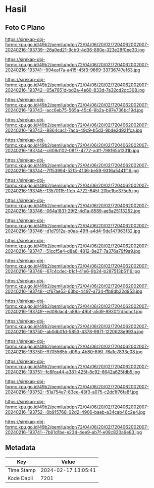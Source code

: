 # Hasil

## Foto C Plano

https://sirekap-obj-formc.kpu.go.id/49b2/pemilu/pdpr/72/04/06/20/02/7204062002007-20240216-193739--26a0ed21-9cb0-4d36-890e-323e28f0ee30.jpg

https://sirekap-obj-formc.kpu.go.id/49b2/pemilu/pdpr/72/04/06/20/02/7204062002007-20240216-193741--994eaf7a-a415-45f3-9669-33736747e163.jpg

https://sirekap-obj-formc.kpu.go.id/49b2/pemilu/pdpr/72/04/06/20/02/7204062002007-20240216-193742--05e7651d-bd2a-4e60-833d-7a32cd2dc308.jpg

https://sirekap-obj-formc.kpu.go.id/49b2/pemilu/pdpr/72/04/06/20/02/7204062002007-20240216-193743--acc6eb75-565a-45c6-9b2a-b97e736bc19d.jpg

https://sirekap-obj-formc.kpu.go.id/49b2/pemilu/pdpr/72/04/06/20/02/7204062002007-20240216-193743--8864cac1-7acb-49c9-b5d3-9bde2d921fca.jpg

https://sirekap-obj-formc.kpu.go.id/49b2/pemilu/pdpr/72/04/06/20/02/7204062002007-20240216-193744--c608d102-08f7-4772-adff-798165b1331b.jpg

https://sirekap-obj-formc.kpu.go.id/49b2/pemilu/pdpr/72/04/06/20/02/7204062002007-20240216-193744--7ff53994-52f5-4136-be59-9316a5441f16.jpg

https://sirekap-obj-formc.kpu.go.id/49b2/pemilu/pdpr/72/04/06/20/02/7204062002007-20240216-193745--13570115-1feb-4722-845f-20be1be375d5.jpg

https://sirekap-obj-formc.kpu.go.id/49b2/pemilu/pdpr/72/04/06/20/02/7204062002007-20240216-193746--064a1831-29f2-4d1a-8589-ae5a25113252.jpg

https://sirekap-obj-formc.kpu.go.id/49b2/pemilu/pdpr/72/04/06/20/02/7204062002007-20240216-193746--d1d7912a-b0aa-49ff-a4d4-9de147963f32.jpg

https://sirekap-obj-formc.kpu.go.id/49b2/pemilu/pdpr/72/04/06/20/02/7204062002007-20240216-193747--51ccf5e4-d8a6-4812-8e27-7a376a79f9a9.jpg

https://sirekap-obj-formc.kpu.go.id/49b2/pemilu/pdpr/72/04/06/20/02/7204062002007-20240216-193748--67c4cdec-b1cf-41e6-9b24-b287513b5116.jpg

https://sirekap-obj-formc.kpu.go.id/49b2/pemilu/pdpr/72/04/06/20/02/7204062002007-20240216-193748--cf67ae53-63bc-4497-a734-ffb8db22d953.jpg

https://sirekap-obj-formc.kpu.go.id/49b2/pemilu/pdpr/72/04/06/20/02/7204062002007-20240216-193749--ed08dac4-a88a-49bf-a5d9-8930f2d5cbcf.jpg

https://sirekap-obj-formc.kpu.go.id/49b2/pemilu/pdpr/72/04/06/20/02/7204062002007-20240216-193750--ab0db01d-5853-4378-997f-1220628e993a.jpg

https://sirekap-obj-formc.kpu.go.id/49b2/pemilu/pdpr/72/04/06/20/02/7204062002007-20240216-193750--9705565b-d09a-4b80-8f6f-76a1c7833c08.jpg

https://sirekap-obj-formc.kpu.go.id/49b2/pemilu/pdpr/72/04/06/20/02/7204062002007-20240216-193751--fc8fca44-a381-425f-8c92-6642a625fdb5.jpg

https://sirekap-obj-formc.kpu.go.id/49b2/pemilu/pdpr/72/04/06/20/02/7204062002007-20240216-193752--51a754e7-83ee-43f3-a075-c2dc1f76fa8f.jpg

https://sirekap-obj-formc.kpu.go.id/49b2/pemilu/pdpr/72/04/06/20/02/7204062002007-20240216-193752--0b915768-02d2-4906-baeb-a34cab46c2e4.jpg

https://sirekap-obj-formc.kpu.go.id/49b2/pemilu/pdpr/72/04/06/20/02/7204062002007-20240216-193741--7b61d1be-e234-4ee9-ab7f-e08c820a6e83.jpg


## Metadata

| Key        | Value               |
| ---------- | ------------------- |
| Time Stamp | 2024-02-17 13:05:41 |
| Kode Dapil | 7201                |



